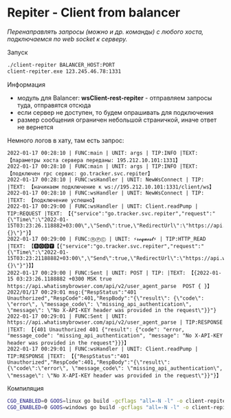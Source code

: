 # Repiter - Сlient from balancer
_Перенаправлять запросы (можно и др. команды) с любого хоста, подключаемся по web socket к серверу._

Запуск  
```sh
./client-repiter BALANCER_HOST:PORT
client-repiter.exe 123.245.46.78:1331
```

Информация
- модуль для Balancer: **wsClient-rest-repiter** - отправляем запросы туда, отправятся отсюда
- если сервер не доступен, то будем опрашивать для подключения
- размер сообщения ограничен небольшой страничкой, иначе ответ не вернется

Немного логов в хату, там есть запрос:
```
2022-01-17 00:28:10 | FUNC:main | UNIT: args | TIP:INFO |TEXT: 【параметры хоста сервера переданы: 195.212.10.101:1331】
2022-01-17 00:28:10 | FUNC:main | UNIT: args | TIP:INFO |TEXT: 【подключен rpc сервис: go.tracker.svc.repiter】
2022-01-17 00:28:10 | FUNC:wsHandler | UNIT: NewWsConnect | TIP: |TEXT: 【начинаем подключение к ws://195.212.10.101:1331/client/ws】
2022-01-17 00:28:10 | FUNC:wsHandler | UNIT: NewWsConnect | TIP: |TEXT: 【подключение успешно】
2022-01-17 00:29:00 | FUNC:wsHandler | UNIT: Client.readPump | TIP:REQUEST |TEXT: 【{"service":"go.tracker.svc.repiter","request":"{\"Time\":\"2022-01-15T03:23:26.118882+03:00\",\"Send\":true,\"RedirectUrl\":\"https://api.whatismybrowser.com/api/v2/user_agent_parse\",\"Method\":\"POST\",\"Body\":\"{}\"}"}】
2022-01-17 00:29:00 | FUNC:ⓇⓅⒸ | UNIT: ⚡𝓻𝓮𝓺𝓾𝓮𝓼𝓽⚡ | TIP:HTTP_READ |TEXT: 【🅱🅾🅳🆈【{"service":"go.tracker.svc.repiter","request":"{\"Time\":\"2022-01-15T03:23:21188882+03:00\",\"Send\":true,\"RedirectUrl\":\"https://api.whatismybrowser.com/api/v2/user_agent_parse\",\"Method\":\"POST\",\"Body\":\"{}\"}"}】】
2022-01-17 00:29:00 | FUNC:Sent | UNIT: POST | TIP: |TEXT: 【{2022-01-15 03:23:26.1188882 +0300 MSK true https://api.whatismybrowser.com/api/v2/user_agent_parse  POST { }】
2022/01/17 00:29:01 msg:{"RespStatus":"401 Unauthorized","RespCode":401,"RespBody":"{\"result\": {\"code\": \"error\", \"message_code\": \"missing_api_authentication\", \"message\": \"No X-API-KEY header was provided in the request\"}}"}
2022-01-17 00:29:01 | FUNC:Sent | UNIT: https://api.whatismybrowser.com/api/v2/user_agent_parse | TIP:RESPONSE |TEXT: 【{401 Unauthorized 401 {"result": {"code": "error, "message_code": "missing_api_authentication", "message": "No X-API-KEY header was provided in the request"}}}】
2022-01-17 00:29:01 | FUNC:wsHandler | UNIT: Client.readPump | TIP:RESPONSE |TEXT: 【{"RespStatus":"401 Unauthorized","RespCode":401,"RespBody":"{\"result\": {\"code\":\"error\", \"message_code\": \"missing_api_authentication\", \"message\": \"No X-API-KEY header was provided in the request\"}}"}】
```
Компиляция
```sh
CGO_ENABLED=0 GOOS=linux go build -gcflags "all=-N -l" -o client-repiter
CGO_ENABLED=0 GOOS=windows go build -gcflags "all=-N -l" -o client-repiter.exe
```